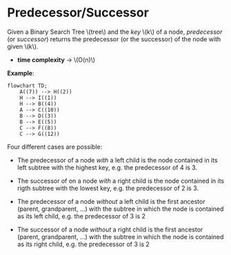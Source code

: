 # Predecessor/Successor

Given a Binary Search Tree \\(tree\\) and the *key* \\(k\\) of a node, *predecessor* (or *successor*) returns the predecessor (or the successor) of the node with given \\(k\\).

* **time complexity** → \\(O(n)\\)

**Example**:

```mermaid
flowchart TD;
    A((7)) --> H((2))
    H --> I((1))
    H --> B((4))
    A --> C((10))
    B --> D((3))
    B --> E((5))
    C --> F((8))
    C --> G((12))
```
Four different cases are possible:
* The predecessor of a node *with* a left child is the node contained in its left subtree with the highest key, e.g. the predecessor of 4 is 3.

* The successor of on a node *with* a right child is the node contained in its rigth subtree with the lowest key, e.g. the predecessor of 2 is 3.

* The predecessor of a node *without* a left child is the first ancestor (parent, grandparent, ...) with the subtree in which the node is contained as its left child, e.g. the predecessor of 3 is 2

* The successor of a node *without* a right child is the first ancestor (parent, grandparent, ...) with the subtree in which the node is contained as its right child, e.g. the predecessor of 3 is 2
